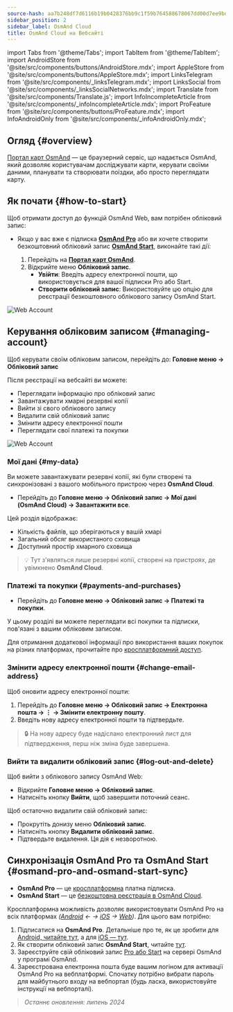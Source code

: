 ```yaml
---
source-hash: aa7b248df7d6116b19b0428376bb9c1f59b764588678067dd00d7ee9bd820a7a
sidebar_position: 2
sidebar_label: OsmAnd Cloud
title: OsmAnd Cloud на Вебсайті
---
```

import Tabs from '@theme/Tabs';
import TabItem from '@theme/TabItem';
import AndroidStore from '@site/src/components/buttons/AndroidStore.mdx';
import AppleStore from '@site/src/components/buttons/AppleStore.mdx';
import LinksTelegram from '@site/src/components/_linksTelegram.mdx';
import LinksSocial from '@site/src/components/_linksSocialNetworks.mdx';
import Translate from '@site/src/components/Translate.js';
import InfoIncompleteArticle from '@site/src/components/_infoIncompleteArticle.mdx';
import ProFeature from '@site/src/components/buttons/ProFeature.mdx';
import InfoAndroidOnly from '@site/src/components/_infoAndroidOnly.mdx';


<InfoIncompleteArticle/>

## Огляд {#overview}

[Портал карт OsmAnd](https://osmand.net/map) — це браузерний сервіс, що надається OsmAnd, який дозволяє користувачам досліджувати карти, керувати своїми даними, планувати та створювати поїздки, або просто переглядати карту.



## Як почати {#how-to-start}

Щоб отримати доступ до функцій OsmAnd Web, вам потрібен обліковий запис:

- Якщо у вас вже є підписка [**OsmAnd Pro**](../personal/osmand-cloud.md#login) або ви хочете створити безкоштовний обліковий запис [**OsmAnd Start**](../personal/osmand-cloud.md#osmand-start), виконайте такі дії:

  1. Перейдіть на [**Портал карт OsmAnd**](https://osmand.net/map).
  2. Відкрийте меню **Обліковий запис**.
     - **Увійти**: Введіть адресу електронної пошти, що використовується для вашої підписки Pro або Start.
     - **Створити обліковий запис**: Використовуйте цю опцію для реєстрації безкоштовного облікового запису OsmAnd Start.

![Web Account](@site/static/img/web/web_account.png)

## Керування обліковим записом {#managing-account}

Щоб керувати своїм обліковим записом, перейдіть до:
**Головне меню → Обліковий запис**

Після реєстрації на вебсайті ви можете:

- Переглядати інформацію про обліковий запис
- Завантажувати хмарні резервні копії
- Вийти зі свого облікового запису
- Видалити свій обліковий запис
- Змінити адресу електронної пошти
- Переглядати свої платежі та покупки

![Web Account](@site/static/img/web/web_account_2.png)

### Мої дані {#my-data}

Ви можете завантажувати резервні копії, які були створені та синхронізовані з вашого мобільного пристрою через **OsmAnd Cloud**.

- Перейдіть до **Головне меню → Обліковий запис → Мої дані (OsmAnd Cloud) → Завантажити все**.

Цей розділ відображає:

- Кількість файлів, що зберігаються у вашій хмарі
- Загальний обсяг використаного сховища
- Доступний простір хмарного сховища

> 💡 Тут з'являться лише резервні копії, створені на пристроях, де увімкнено **OsmAnd Cloud**.

### Платежі та покупки {#payments-and-purchases}

- Перейдіть до **Головне меню → Обліковий запис → Платежі та покупки**.

У цьому розділі ви можете переглядати всі покупки та підписки, пов'язані з вашим обліковим записом.

Для отримання додаткової інформації про використання ваших покупок на різних платформах, прочитайте про [кросплатформний доступ](../purchases/cross.md).

### Змінити адресу електронної пошти {#change-email-address}

Щоб оновити адресу електронної пошти:

1. Перейдіть до **Головне меню → Обліковий запис → Електронна пошта → ⋮ → Змінити електронну пошту**.
2. Введіть нову адресу електронної пошти та підтвердьте.

> 🔒 На нову адресу буде надіслано електронний лист для підтвердження, перш ніж зміна буде завершена.

### Вийти та видалити обліковий запис {#log-out-and-delete}

Щоб вийти з облікового запису OsmAnd Web:

- Відкрийте **Головне меню → Обліковий запис**.
- Натисніть кнопку **Вийти**, щоб завершити поточний сеанс.

Щоб остаточно видалити свій обліковий запис:

- Прокрутіть донизу меню **Обліковий запис**.
- Натисніть кнопку **Видалити обліковий запис**.
- Підтвердьте видалення. Ця дія є незворотною.


## Синхронізація OsmAnd Pro та OsmAnd Start {#osmand-pro-and-osmand-start-sync}

- **OsmAnd Pro** — це [кросплатформна](../troubleshooting/setup.md#cross-platform) платна підписка.
- **OsmAnd Start** — це [безкоштовна реєстрація в OsmAnd Cloud](https://osmand.net/blog/start).

Кросплатформна можливість дозволяє використовувати OsmAnd Pro на всіх платформах *([Android](../purchases/android.md) ← → [iOS](../purchases/ios.md) → [Web](https://www.osmand.net/map))*. Для цього вам потрібно:

1. Підписатися на **OsmAnd Pro**. Детальніше про те, як це зробити для [Android, читайте тут](../purchases/android.md#how-to-buy), а для [iOS — тут](../purchases/ios.md#how-to-buy).
2. Як створити обліковий запис **OsmAnd Start**, читайте [тут](https://osmand.net/blog/start#how-to-create-an-account).
3. Зареєструйте свій обліковий запис [Pro або Start](../troubleshooting/setup.md#cross-platform) на сервері OsmAnd у програмі OsmAnd.
4. Зареєстрована електронна пошта буде вашим логіном для активації OsmAnd Pro на вебплатформі. Спочатку потрібно вибрати пароль для майбутнього входу на вебпортал (будь ласка, використовуйте інструкції на вебпорталі).


<!--

- Enter your *email* and *password* for [osmand.net/map](https://osmand.net/map/).

![View OsmAnd Web activation](@site/static/img/web/web_pro_activation.png)  

- Your data, such as tracks (OsmAnd Pro) and favorites(OsmAnd Pro and OsmAnd Start), will appear in the menu after you log in. They are available for display on the map. But you need [to sync this data](https://osmand.net/docs/user/personal/osmand-cloud#last-sync) from your devices.

![View OsmAnd Web data](@site/static/img/web/web_data.png)  

- To *DOWNLOAD BACKUP* from [OsmAnd Cloud](https://osmand.net/docs/user/personal/osmand-cloud), click the login field. On the login field you can see files info (total files number, total files size, cloud storage used) and account info (subscription type, start time and expire time of your subscription).

![View OsmAnd Web backup file](@site/static/img/web/web_backup_file.png)  

Choose needed files for downloading, `.zip` or `.osf` format of downloaded files and click *DOWNLOAD BACKUP* button:

![View OsmAnd Web backup file](@site/static/img/web/web_backup_file_1.png)  

There is also a button to *logout* of the account.  

- *LOGOUT*, *DELETE YOUR ACCOUNT* or *Change email* you find on the login field too. For opening *DELETE YOUR ACCOUNT* or *Change email* you need to click *Dangerous area*.

![View OsmAnd Web backup file](@site/static/img/web/web_backup_file_2.png)  


## Cloud data {#cloud-data}

[Tracks and Favorites](web-map.md#tracks).

## Map style {#map-style}

In this section of the menu, you can change the map style. You can read more about how to do this in the article [Vector Maps (Map Styles)](../map/vector-maps.md) for the OsmAnd app. The settings in the web version are no different.  
**Some examples:**

- Nautical map style

![OsmAnd Web Map Style](@site/static/img/web/web_map_style_nautical.png)

- Topo map style

![OsmAnd Web Favorites add](@site/static/img/web/web_map_style_topo.png)
-->



> *Останнє оновлення: липень 2024*